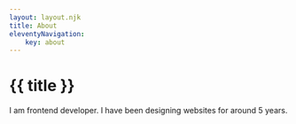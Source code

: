```yaml
---
layout: layout.njk
title: About
eleventyNavigation:
    key: about
---
```

# {{ title }}
I am frontend developer. I have been designing websites for around 5 years.